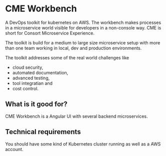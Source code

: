 # CME Workbench
A DevOps toolkit for kubernetes on AWS. The workbench makes processes in a microservice world visible for developers in a non-console way.
CME is short for Consort Microservice Experience.

The toolkit is build for a medium to large size microservice setup with more than one team working in local, dev and production environments.

The toolkit addresses some of the real world challenges like 
- cloud security, 
- automated documentation, 
- advanced testing, 
- tool integratian and 
- cost control.

## What is it good for?

CME Workbench is a Angular UI with several backend microservices. 

## Technical requirements

You should have some kind of Kubernetes cluster running as well as a AWS account.

